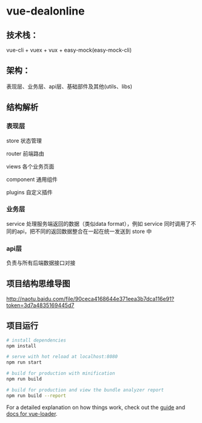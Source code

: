 # vue-dealonline

## 技术栈：
vue-cli + vuex + vux + easy-mock(easy-mock-cli)
## 架构：
表现层、业务层、api层、基础部件及其他(utils、libs)
## 结构解析
### 表现层
store             状态管理

router          前端路由

views           各个业务页面

component  通用组件

plugins         自定义插件

### 业务层
service 处理服务端返回的数据（类似data format），例如 service 同时调用了不同的api，把不同的返回数据整合在一起在统一发送到 store 中

### api层
负责与所有后端数据接口对接

## 项目结构思维导图

http://naotu.baidu.com/file/90ceca4168644e371eea3b7dca116e91?token=3d7a4835169445d7

## 项目运行

``` bash
# install dependencies
npm install

# serve with hot reload at localhost:8080
npm run start

# build for production with minification
npm run build

# build for production and view the bundle analyzer report
npm run build --report
```

For a detailed explanation on how things work, check out the [guide](http://vuejs-templates.github.io/webpack/) and [docs for vue-loader](http://vuejs.github.io/vue-loader).
